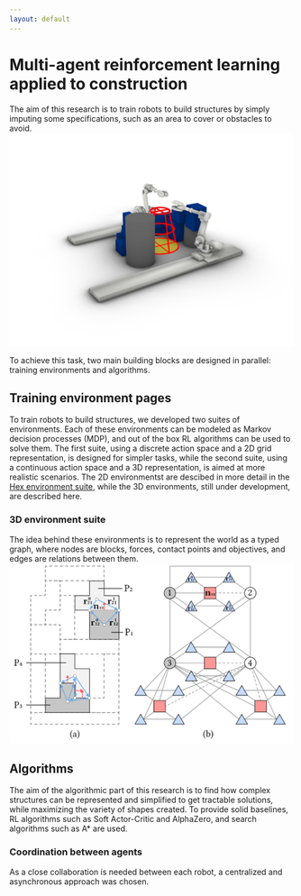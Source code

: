 ```yaml
---
layout: default
---
```

# Multi-agent reinforcement learning applied to construction 
The aim of this research is to train robots to build structures by simply imputing some specifications, such as an area to cover or obstacles to avoid.
![Robots task](./assets/images/intermediate2.png "The robots have to place blocks in a way that is covering the yellow area while avoiding the red one")

To achieve this task, two main building blocks are designed in parallel: training environments and algorithms. 
## Training environment pages
To train robots to build structures, we developed two suites of environments. Each of these environments can be modeled as Markov decision processes (MDP), and out of the box RL algorithms can be used to solve them. The first suite, using a discrete action space and a 2D grid representation, is designed for simpler tasks, while the second suite, using a continuous action space and a 3D representation, is aimed at more realistic scenarios. The 2D environmentst are descibed in more detail in the [Hex environment suite](./hexenv.markdown), while the 3D environments, still under development, are described here.

### 3D environment suite
The idea behind these environments is to represent the world as a typed graph, where nodes are blocks, forces, contact points and objectives, and edges are relations between them.
![FTGraph](./assets/images/FTgraph.jpg "The FTGraph is a graph representation of the world, where nodes are blocks, forces and contact points, and edges are relations between them")



## Algorithms

The aim of the algorithmic part of this research is to find how complex structures can be represented and simplified to get tractable solutions, while maximizing the variety of shapes created. To provide solid baselines, RL algorithms such as Soft Actor-Critic and AlphaZero, and search algorithms such as A* are used. 

### Coordination between agents
As a close collaboration is needed between each robot, a centralized and asynchronous approach was chosen. 


